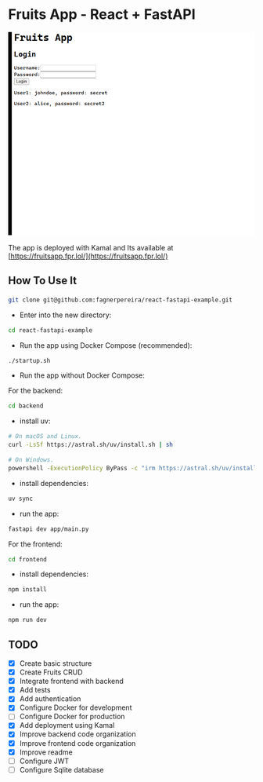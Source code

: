 # Fruits App - React + FastAPI

![Fruits App Preview](fruits-basket-app.gif)

The app is deployed with Kamal and Its available at [https://fruitsapp.fpr.lol/](https://fruitsapp.fpr.lol/)

## How To Use It

```bash
git clone git@github.com:fagnerpereira/react-fastapi-example.git
```

- Enter into the new directory:

```bash
cd react-fastapi-example
```

- Run the app using Docker Compose (recommended):

```bash
./startup.sh
```

- Run the app without Docker Compose:

For the backend:

```bash
cd backend
```

- install uv:

```bash
# On macOS and Linux.
curl -LsSf https://astral.sh/uv/install.sh | sh
```

```bash
# On Windows.
powershell -ExecutionPolicy ByPass -c "irm https://astral.sh/uv/install.ps1 | iex"
```

- install dependencies:

```bash
uv sync
```

- run the app:

```bash
fastapi dev app/main.py
```

For the frontend:

```bash
cd frontend
```

- install dependencies:

```bash
npm install
```

- run the app:

```bash
npm run dev
```

## TODO

- [x] Create basic structure
- [x] Create Fruits CRUD
- [x] Integrate frontend with backend
- [x] Add tests
- [x] Add authentication
- [x] Configure Docker for development
- [ ] Configure Docker for production
- [x] Add deployment using Kamal
- [x] Improve backend code organization
- [x] Improve frontend code organization
- [x] Improve readme
- [ ] Configure JWT
- [ ] Configure Sqlite database
